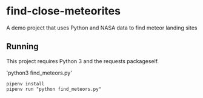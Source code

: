 # find-close-meteorites
A demo project that uses Python and NASA data to find meteor landing sites

## Running

This project requires Python 3 and the requests packageself.

'python3 find_meteors.py'

```
pipenv install
pipenv run "python find_meteors.py"

```
